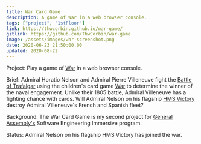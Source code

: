 ```yaml
---
title: War Card Game
description: A game of War in a web browser console.
tags: ["project", "1stFloor"]
link: https://thwcorbin.github.io/war-game/
gitlink: https://github.com/ThwCorbin/war-game
image: /assets/images/war-screenshot.png
date: 2020-06-23 21:50:00.00
updated: 2020-08-22
---
```


Project: Play a game of [War](https://www.pagat.com/war/war.html "Pagat entry for War card game") in a web browser console.

Brief: Admiral Horatio Nelson and Admiral Pierre Villeneuve fight the [Battle of Trafalgar](https://www.britannica.com/event/Battle-of-Trafalgar-European-history "Encyclopedia Britannica entry for the Battle of Trafalgar") using the children's card game [War](https://www.pagat.com/war/war.html "Pagat entry for War card game") to determine the winner of the naval engagement. Unlike their 1805 battle, Admiral Villeneuve has a fighting chance with cards. Will Admiral Nelson on his flagship [HMS Victory](https://www.britannica.com/topic/Victory-British-ship "Encyclopedia Britannica entry for the HMS Victory") destroy Admiral Villeneuve's French and Spanish fleet?

Background: The War Card Game is my second project for [General Assembly's](https://generalassemb.ly/ "General Assembly homepage") Software Engineering Immersive program.

Status: Admiral Nelson on his flagship HMS Victory has joined the war.

